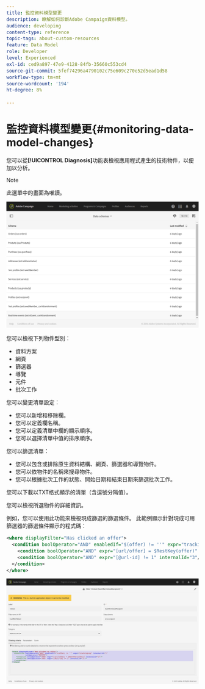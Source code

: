 ```yaml
---
title: 監控資料模型變更
description: 瞭解如何診斷Adobe Campaign資料模型。
audience: developing
content-type: reference
topic-tags: about-custom-resources
feature: Data Model
role: Developer
level: Experienced
exl-id: ced9a897-47e9-4128-84fb-35660c553cd4
source-git-commit: 5fef74296a4790102c75e609c270e52d5ead1d58
workflow-type: tm+mt
source-wordcount: '194'
ht-degree: 8%

---
```


# 監控資料模型變更{#monitoring-data-model-changes}

您可以從&#x200B;**[!UICONTROL Diagnosis]**&#x200B;功能表檢視應用程式產生的技術物件，以便加以分析。

>[!NOTE]
>
>此選單中的畫面為唯讀。

![](assets/diagnostic.png)

您可以檢視下列物件型別：

* 資料方案
* 網頁
* 篩選器
* 導覽
* 元件
* 批次工作

您可以變更清單設定：

* 您可以新增和移除欄。
* 您可以定義欄名稱。
* 您可以定義清單中欄的顯示順序。
* 您可以選擇清單中值的排序順序。

您可以篩選清單：

* 您可以包含或排除原生資料結構、網頁、篩選器和導覽物件。
* 您可以依物件的名稱來搜尋物件。
* 您可以根據批次工作的狀態、開始日期和結束日期來篩選批次工作。

您可以下載以TXT格式顯示的清單（含逗號分隔值）。

您可以檢視所選物件的詳細資訊。

例如，您可以使用此功能來檢視現成篩選的篩選條件。 此範例顯示針對現成可用篩選器的篩選條件顯示的程式碼：

```xml
<where displayFilter="Has clicked an offer">
  <condition boolOperator="AND" enabledIf="$(offer) != ''" expr="trackingLog" internalId="1" setOperator="EXISTS">
    <condition boolOperator="AND" expr="[url/offer] = $RestKey(offer)" internalId="2"/>
    <condition boolOperator="AND" expr="[@url-id] != 1" internalId="3"/>
  </condition>
</where>
```

![](assets/diagnosis_filter_criteria.png)